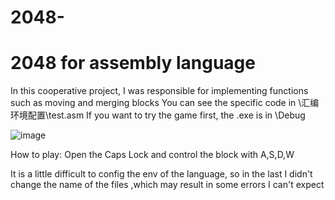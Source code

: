 # 2048-
# 2048 for assembly language
In this cooperative project, I was responsible for implementing functions such as moving and merging blocks
You can see the specific code in \汇编环境配置\test.asm
If you want to try the game first, the .exe is in \Debug


![image](https://user-images.githubusercontent.com/55418982/149610746-93247ccf-7f79-4468-a5e0-9e3e765c560b.png)

How to play:
Open the Caps Lock and control the block with A,S,D,W

It is a little difficult to config the env of the language, so in the last I didn't change the name of the files ,which may result in some errors I can't expect
